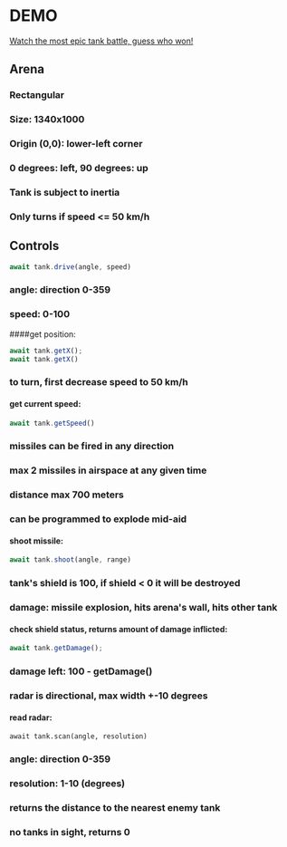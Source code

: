 # DEMO
[Watch the most epic tank battle, guess who won!](https://ttprivatenew.s3.amazonaws.com/pulse/feel-hippo/attachments/13997336/TankBattle.mp4)

## Arena

### Rectangular
### Size: 1340x1000
### Origin (0,0): lower-left corner
### 0 degrees: left, 90 degrees: up
### Tank is subject to inertia
### Only turns if speed <= 50 km/h

## Controls

```javascript
await tank.drive(angle, speed)
``` 
### angle: direction 0-359
### speed: 0-100
####get position: 
```javascript
await tank.getX(); 
await tank.getX()
```
### to turn, first decrease speed to 50 km/h
#### get current speed: 
```javascript
await tank.getSpeed()
```
### missiles can be fired in any direction
### max 2 missiles in airspace at any given time
### distance max 700 meters
### can be programmed to explode mid-aid
#### shoot missile:
```javascript
await tank.shoot(angle, range)
```
### tank's shield is 100, if shield < 0 it will be destroyed
### damage: missile explosion, hits arena's wall, hits other tank
#### check shield status, returns amount of damage inflicted:
```javascript
await tank.getDamage();
```
### damage left: 100 - getDamage()
### radar is directional, max width +-10 degrees
#### read radar:
```javascfript
await tank.scan(angle, resolution)
```
### angle: direction 0-359
### resolution: 1-10 (degrees)
### returns the distance to the nearest enemy tank
### no tanks in sight, returns 0




